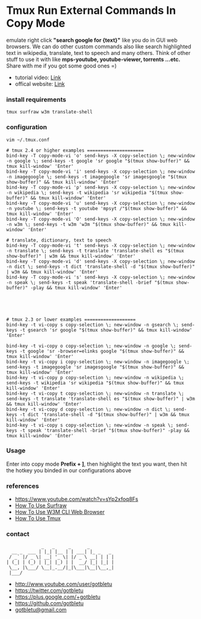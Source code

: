 # Tmux Run External Commands In Copy Mode
emulate right click **"search google for {text}"** like you do in GUI web browsers. We can do other custom commands also like search highlighted text in wikipedia, translate, text to speech and many others. Think of other stuff to use it with like **mps-youtube, youtube-viewer, torrents ...etc.** Share with me if you got some good ones =)

* tutorial video: [Link](https://www.youtube.com/watch?v=sYp2xfoq8Fs)
* offical website: [Link](https://www.youtube.com/user/gotbletu)

### install requirements
    tmux surfraw w3m translate-shell

### configuration
    vim ~/.tmux.conf

    # tmux 2.4 or higher examples =====================
    bind-key -T copy-mode-vi 'o' send-keys -X copy-selection \; new-window -n google \; send-keys -t google 'sr google "$(tmux show-buffer)" && tmux kill-window' 'Enter'
    bind-key -T copy-mode-vi 'i' send-keys -X copy-selection \; new-window -n imagegoogle \; send-keys -t imagegoogle 'sr imagesgoogle "$(tmux show-buffer)" && tmux kill-window' 'Enter'
    bind-key -T copy-mode-vi 'p' send-keys -X copy-selection \; new-window -n wikipedia \; send-keys -t wikipedia 'sr wikipedia "$(tmux show-buffer)" && tmux kill-window' 'Enter'
    bind-key -T copy-mode-vi 'u' send-keys -X copy-selection \; new-window -n youtube \; send-keys -t youtube 'mpsyt /"$(tmux show-buffer)" && tmux kill-window' 'Enter'
    bind-key -T copy-mode-vi 'O' send-keys -X copy-selection \; new-window -n w3m \; send-keys -t w3m 'w3m "$(tmux show-buffer)" && tmux kill-window' 'Enter'
    
    # translate, dictionary, text to speech
    bind-key -T copy-mode-vi 't' send-keys -X copy-selection \; new-window -n translate \; send-keys -t translate 'translate-shell es "$(tmux show-buffer)" | w3m && tmux kill-window' 'Enter'
    bind-key -T copy-mode-vi 'd' send-keys -X copy-selection \; new-window -n dict \; send-keys -t dict 'translate-shell -d "$(tmux show-buffer)" | w3m && tmux kill-window' 'Enter'
    bind-key -T copy-mode-vi 's' send-keys -X copy-selection \; new-window -n speak \; send-keys -t speak 'translate-shell -brief "$(tmux show-buffer)" -play && tmux kill-window' 'Enter'





    # tmux 2.3 or lower examples ===================
    bind-key -t vi-copy s copy-selection \; new-window -n gsearch \; send-keys -t gsearch 'sr google "$(tmux show-buffer)" && tmux kill-window' 'Enter'
    
    bind-key -t vi-copy o copy-selection \; new-window -n google \; send-keys -t google 'sr -browser=elinks google "$(tmux show-buffer)" && tmux kill-window' 'Enter'
    bind-key -t vi-copy i copy-selection \; new-window -n imagegoogle \; send-keys -t imagegoogle 'sr imagesgoogle "$(tmux show-buffer)" && tmux kill-window' 'Enter'
    bind-key -t vi-copy p copy-selection \; new-window -n wikipedia \; send-keys -t wikipedia 'sr wikipedia "$(tmux show-buffer)" && tmux kill-window' 'Enter'
    bind-key -t vi-copy t copy-selection \; new-window -n translate \; send-keys -t translate 'translate-shell es "$(tmux show-buffer)" | w3m && tmux kill-window' 'Enter'
    bind-key -t vi-copy d copy-selection \; new-window -n dict \; send-keys -t dict 'translate-shell -d "$(tmux show-buffer)" | w3m && tmux kill-window' 'Enter'
    bind-key -t vi-copy s copy-selection \; new-window -n speak \; send-keys -t speak 'translate-shell -brief "$(tmux show-buffer)" -play && tmux kill-window' 'Enter'



### Usage
Enter into copy mode **Prefix + ]**, then highlight the text you want, then hit the hotkey you binded in our configurations above

### references
- https://www.youtube.com/watch?v=sYp2xfoq8Fs
- [How To Use Surfraw](https://www.youtube.com/playlist?list=PLqv94xWU9zZ2e-lDbmBpdASA6A6JF4Nyz)
- [How To Use W3M CLI Web Browser](https://www.youtube.com/playlist?list=PLqv94xWU9zZ35Yv0s6zMID5JoS8qu19Kh)
- [How To Use Tmux](https://www.youtube.com/playlist?list=PL5BE1545D8486D66D)

### contact

                 _   _     _      _         
      __ _  ___ | |_| |__ | | ___| |_ _   _ 
     / _` |/ _ \| __| '_ \| |/ _ \ __| | | |
    | (_| | (_) | |_| |_) | |  __/ |_| |_| |
     \__, |\___/ \__|_.__/|_|\___|\__|\__,_|
     |___/                                  

- http://www.youtube.com/user/gotbletu
- https://twitter.com/gotbletu
- https://plus.google.com/+gotbletu
- https://github.com/gotbletu
- gotbletu@gmail.com



